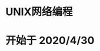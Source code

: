 <!--
 * @Description: 
 * @LastEditors: liukai
 * @Date: 2020-04-30 09:12:59
 * @LastEditTime: 2020-04-30 09:13:09
 * @FilePath: /UNIX网络编程/README.md
 -->
# UNIX网络编程 
# 开始于 2020/4/30